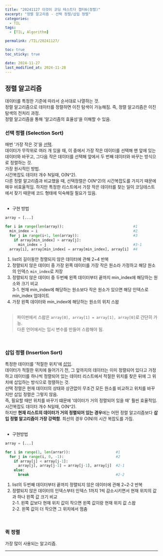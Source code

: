 ```yaml
---
title: "20241127 이것이 코딩 테스트다 챕터6(정렬)"
excerpt: "정렬 알고리즘 - 선택 정렬/삽입 정렬"
categories:
  - TIL
tags:
  - [TIL, Algorithm]

permalink: /TIL/20241127/

toc: true
toc_sticky: true

date: 2024-11-27
last_modified_at: 2024-11-28
---
```


## 정렬 알고리즘
데이터를 특정한 기준에 따라서 순서대로 나열하는 것.<br>
정렬 알고리즘으로 데이터를 정렬하면 이진 탐색이 가능해짐. 즉, 정렬 알고리즘은 이진 탐색의 전처리 과정.<br>
정렬 알고리즘을 통해 '알고리즘의 효율성'을 이해할 수 있음.<br>

### 선택 정렬 (Selection Sort)
매번 '가장 작은 것'을 <ins>선택</ins>.<br>
데이터가 무작위로 여러 개 있을 때, 이 중에서 가장 작은 데이터를 선택해 맨 앞에 있는 데이터와 바꾸고, 그다음 작은 데이터를 선택해 앞에서 두 번째 데이터와 바꾸는 방식으로 정렬하는 것. <br>
가장 원시적인 방법.<br>
시간복잡도 데이터 개수 N일때, O(N^2).<br>
다른 정렬 알고리즘과 비교했을 때, 선택정렬은 O(N^2)의 시간복잡도를 가지기 때문에 매우 비효울적임. 하지만 특정한 리스트에서 가장 작은 데이터를 찾는 일이 코딩테스트에서 잦기 때문에 코드 형태에 익숙해질 필요가 있음.<br><br>

- 구현 방법

```python
array = [...]

for i in range(len(array)):                                #1
  min_index = i                                            #2
  for j in range(i+1, len(array)):                         #3
    if array[min_index] > array[j]:
      min_index = j                                        #3-1
  array[i], array[min_index[ = array[min_index], array[i]  #4
```
1. list의 길이동안 정렬되지 않은 데이터에 관해 2~4 반복
2. 정렬되지 않은 데이터 중 가장 왼쪽 데이터를 가장 작은 원소라 가정하고 해당 원소의 인덱스 ```min_index```로 저장
3. 정렬되지 않은 데이터 중 두번째 왼쪽 데이터부터 끝까지 min_index에 해당하는 원소와 크기 비교<br>
  3-1. 현재 min_index에 해당하는 원소보다 작은 원소가 있으면 해당 인덱스로 min_index 업데이트
4. 가장 왼쪽 데이터와 min_index에 해당하는 원소의 위치 스왑
<br><br>

> 파이썬에서 스왑은 ```array[0], array[1] = array[1], array[0]```로 간단히 가능.<br>
> 다른 언어에서는 임시 변수를 만들어 스왑해야 됨.

<br>

### 삽입 정렬 (Insertion Sort)
특정한 데이터를 '적절한 위치'에 <ins>삽입</ins>.<br>
데이터가 적절한 위치에 들어가기 전, 그 앞까지의 데이터는 이미 정렬되어 있다고 가정하고 데이터를 하나씩 정렬되어 있는 데이터 리스트에서 적절한 위치를 찾은 뒤에 그 위치에 삽입하는 방식으로 정렬하는 것. <br>
선택 정렬은 현재 데이터의 상태와 상관없이 무조건 모든 원소를 비교하고 위치를 바꾸지만 삽입 정렬은 그렇지 않음.<br>
즉, 필요할 때만 위치를 바꾸기 떄문에 '데이터가 거의 정렬되어 있을 때' 훨씬 효율적임.<br>
시간복잡도 데이터 개수 N일때, O(N^2).<br>
하지만 **현재 리스트의 데이터가 거의 정렬되어 있는 경우**에는 어떤 정렬 알고리즘보다 **삽입 정렬 알고리즘이 가장 강력함**. 최선의 경우 O(N)의 시간 복잡도를 가짐.<br><br>

- 구현방법

```python
array = [...]

for i in range(1, len(arrar)):                     #1
  for j in range(i, 0, -1):                        #2
    if array[j] < array[j-1]:
      array[j], array[j-1] = array[j-1], array[j]  #2-1
    else:
      break                                        #2-2
```
1. list의 두번째 데이터부터 끝까지 정렬되지 않은 데이터에 관해 2~2-2 반복
2. 정렬되지 않은 데이터의 인덱스부터 인덱스 1까지 1씩 감소시키면서 현재 위치의 값과 하나 왼쪽 값 크기 비교<br>
  2-1. 왼쪽 값보다 현재 위치 값이 작으면 왼쪽 값이랑 현재 위치 값 스왑<br>
  2-2. 왼쪽 값이 더 작으면 그 위치에서 멈춤<br>

<br>

### 퀵 정렬
가장 많이 사용되는 알고리즘.<br> 







<hr>
